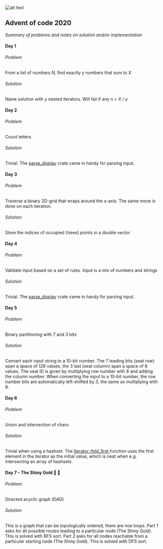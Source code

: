 ![alt text](https://rustacean.net/assets/rustacean-flat-happy.svg)

## Advent of code 2020
_Summary of problems and notes on solution and/or implementation_                                                                                                                                                 
                                                                                                                                                                                                                     
#### Day 1                                                                                                                                                                                                           
###### Problem                                                                                                                                                                                                       
From a list of numbers _N_, find exactly _y_ numbers that sum to _X_                                                                                                                                                 
###### Solution                                                                                                                                                                                                      
Naive solution with _y_ nested iterators. Will fail if any _n_ = _X_ / _y_                                                                                                                                           
                                                                                                                                                                                                                     
#### Day 2                                                                                                                                                                                                           
###### Problem                                                                                                                                                                                                       
Count letters                                                                                                                                                                                                        
###### Solution                                                                                                                                                                                                      
Trivial. The [parse_display](https://docs.rs/parse-display/) crate came in handy for parsing input.                                                                                                                  
                                                                                                                                                                                                                     
#### Day 3                                                                                                                                                                                                           
###### Problem                                                                                                                                                                                                       
Traverse a binary 2D-grid that wraps around the _x_-axis. The same move is done on each iteration.                                                                                                                   
###### Solution                                                                                                                                                                                                      
Store the indices of occupied (trees) points in a double vector                                                                                                                                                      
                                                                                                                                                                                                                     
#### Day 4                                                                                                                                                                                                           
###### Problem                                                                                                                                                                                                       
Validate input based on a set of rules. Input is a mix of numbers and strings          
###### Solution                                                                                                                                                                                                      
Trivial. The [parse_display](https://docs.rs/parse-display/) crate came in handy for parsing input. 

#### Day 5                                                                                                                                                                                                           
###### Problem
Binary partitioning with 7 and 3 bits
###### Solution
Convert each input string to a 10-bit number. The 7 leading bits (seat row) span a space of 128 values, the 3 last (seat column) span a space of 8 values. The seat ID is given by multiplying row number with 8 and adding the column number. When converting the input to a 10-bit number, the row number bits are automatically left-shifted by 3, the same as mulitplying with 8.

#### Day 6
###### Problem
Union and intersection of chars
###### Solution
Trivial when using a hashset. The [Iterator::fold_first ](https://doc.rust-lang.org/std/iter/trait.Iterator.html#method.fold_first) function uses the first element in the iterator as the initial value, which is neat when e.g. intersecting an array of hashsets.

#### Day 7 – The Shiny Gold :sparkling_heart: :yellow_heart:
###### Problem
Directed acyclic graph (DAG)
###### Solution
This is a graph that can be topologically ordered, there are noe loops. Part 1 asks for all possible routes leading to a particular node (The Shiny Gold). This is solved with BFS sort. Part 2 asks for all nodes reachable from a particular starting node (The Shiny Gold). This is solved with DFS sort.
